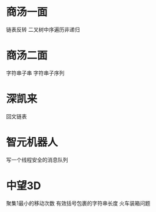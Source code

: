 # 商汤一面
链表反转
二叉树中序遍历非递归

# 商汤二面
字符串子串
字符串子序列

# 深凯来
回文链表

# 智元机器人
写一个线程安全的消息队列

# 中望3D
聚集1最小的移动次数
有效括号包裹的字符串长度
火车装箱问题
